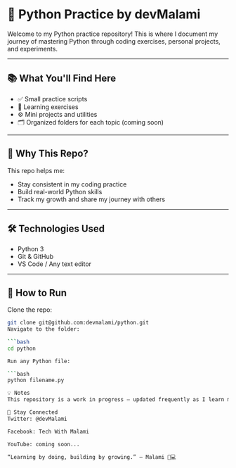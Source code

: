 # 🐍 Python Practice by devMalami

Welcome to my Python practice repository! This is where I document my journey of mastering Python through coding exercises, personal projects, and experiments.

---

## 📚 What You'll Find Here

- ✅ Small practice scripts
- 🧠 Learning exercises
- ⚙️ Mini projects and utilities
- 🗂 Organized folders for each topic (coming soon)

---

## 🚀 Why This Repo?

This repo helps me:
- Stay consistent in my coding practice
- Build real-world Python skills
- Track my growth and share my journey with others

---

## 🛠 Technologies Used

- Python 3
- Git & GitHub
- VS Code / Any text editor

---

## 📌 How to Run

Clone the repo:

```bash
git clone git@github.com:devmalami/python.git
Navigate to the folder:

```bash
cd python

Run any Python file:

```bash
python filename.py

💡 Notes
This repository is a work in progress — updated frequently as I learn more. Feel free to explore, learn, and even suggest improvements.

🙌 Stay Connected
Twitter: @devMalami

Facebook: Tech With Malami

YouTube: coming soon...

“Learning by doing, building by growing.” – Malami 🧠💻
